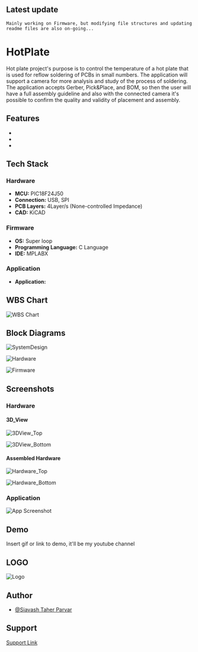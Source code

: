 
## Latest update


``
Mainly working on Firmware, but modifying file structures and updating readme files are also on-going...
``


# HotPlate

Hot plate project's purpose is to control the temperature of a hot plate that is used for reflow soldering of PCBs in small numbers. The application
will support a camera for more analysis and study of the process of soldering. The application accepts Gerber, Pick&Place, and BOM, so then the 
user will have a full assembly guideline and also with the connected camera it's possible to confirm the quality and validity of placement and assembly.


## Features

- 
- 
- 


## Tech Stack

### Hardware

- **MCU:** PIC18F24J50
- **Connection:** USB, SPI
- **PCB Layers:** 4Layer/s (None-controlled Impedance)
- **CAD:** KiCAD

### Firmware

- **OS:** Super loop
- **Programming Language:** C Language
- **IDE:** MPLABX

### Application

- **Application:**







## WBS Chart

![WBS Chart](https://github.com/mend0z0/)


## Block Diagrams

![SystemDesign](https://github.com/mend0z0/HotPlate/blob/main/Document/Block%20Diagrams/HotPlate-_FBD_SYS_HotPlate_v1.0.svg)

![Hardware](https://github.com/mend0z0/HotPlate/blob/main/Document/Block%20Diagrams/HotPlate-_FBD_HW_HotPlate_v1.0.svg)

![Firmware](https://github.com/mend0z0/HotPlate/blob/main/Document/Block%20Diagrams/HotPlate-_FBD_FW_HotPlate.drawio.svg)


## Screenshots

### Hardware

#### 3D_View

![3DView_Top](https://github.com/mend0z0/HotPlate/blob/main/Document/Hardware%20Screenshot/3D%20View/3DView_Top_HotPlate_v1.0.png)

![3DView_Bottom](https://github.com/mend0z0/HotPlate/blob/main/Document/Hardware%20Screenshot/3D%20View/3DView_Bottom_HotPlate_v1.0.png)
 
#### Assembled Hardware

![Hardware_Top](https://github.com/mend0z0/HotPlate/blob/main/Document/Hardware%20Screenshot/Hardware/Hardware_Top_HotPlate.png)

![Hardware_Bottom](https://github.com/mend0z0/HotPlate/blob/main/Document/Hardware%20Screenshot/Hardware/Hardware_Bottom_HotPlate.png)

### Application
![App Screenshot](https://github.com/mend0z0/E-Stationer/blob/main/Document/Applicaiton%20Screenshot/Application-Page-First.png)


## Demo

Insert gif or link to demo, it'll be my youtube channel

## LOGO

![Logo](https://github.com/mend0z0/HotPlate/blob/main/LOGO.png)


## Author

- [@Siavash Taher Parvar](https://www.linkedin.com/in/mend0z0)


## Support

[Support Link](https://github.com/sponsors/mend0z0)